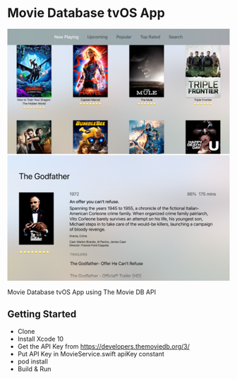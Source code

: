# Movie Database tvOS App

![Alt text](./promo1.png?raw=true "Movie Info 1")
![Alt text](./promo2.png?raw=true "Movie Info 1")

Movie Database tvOS App using The Movie DB API

## Getting Started

- Clone
- Install Xcode 10
- Get the API Key from https://developers.themoviedb.org/3/
- Put API Key in MovieService.swift apiKey constant
- pod install
- Build & Run
